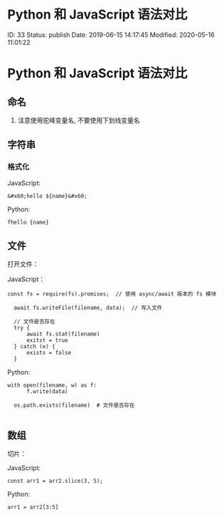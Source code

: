 # Python 和 JavaScript 语法对比


ID: 33
Status: publish
Date: 2019-06-15 14:17:45
Modified: 2020-05-16 11:01:22


# Python 和 JavaScript 语法对比

## 命名

1. 注意使用驼峰变量名, 不要使用下划线变量名

## 字符串

### 格式化

JavaScript:

```
&#x60;hello ${name}&#x60;
```

Python:

```
fhello {name}
```

## 文件

打开文件：

JavaScript：

```
const fs = require(fs).promises;  // 使用 async/await 版本的 fs 模块

  await fs.writeFile(filename, data);  // 写入文件

  // 文件是否存在
  try {
      await fs.stat(filename)
      exitst = true
  } catch (e) {
      exists = false
  }
```

Python:

```
with open(filename, w) as f:
      f.write(data)

  os.path.exists(filename)  # 文件是否存在
  
```

## 数组

切片：

JavaScript:

```
const arr1 = arr2.slice(3, 5);
```

Python:

```
arr1 = arr2[3:5]
```